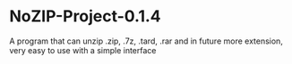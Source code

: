 # NoZIP-Project-0.1.4
A program that can unzip .zip, .7z, .tard, .rar and in future more extension, very easy to use with a simple interface
